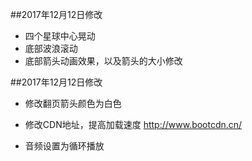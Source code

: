 ##2017年12月12日修改

- 四个星球中心晃动
- 底部波浪滚动
- 底部箭头动画效果，以及箭头的大小修改


##2017年12月12日修改

- 修改翻页箭头颜色为白色
<div class="swiper-button-next swiper-button-white"></div> <!-- 白色 -->

- 修改CDN地址，提高加载速度
http://www.bootcdn.cn/

- 音频设置为循环播放
<audio id="mp3" src="mp3/0000011.mp3" autoplay loop></audio>
